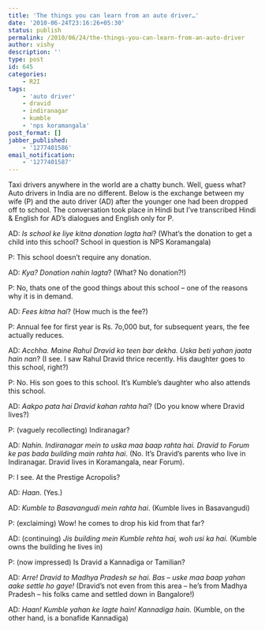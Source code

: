 ```yaml
---
title: 'The things you can learn from an auto driver…'
date: '2010-06-24T23:16:26+05:30'
status: publish
permalink: /2010/06/24/the-things-you-can-learn-from-an-auto-driver
author: vishy
description: ''
type: post
id: 645
categories: 
    - R2I
tags:
    - 'auto driver'
    - dravid
    - indiranagar
    - kumble
    - 'nps koramangala'
post_format: []
jabber_published:
    - '1277401586'
email_notification:
    - '1277401587'
---
```

Taxi drivers anywhere in the world are a chatty bunch. Well, guess what? Auto drivers in India are no different. Below is the exchange between my wife (P) and the auto driver (AD) after the younger one had been dropped off to school. The conversation took place in Hindi but I’ve transcribed Hindi &amp; English for AD’s dialogues and English only for P.

AD: *Is school ke liye kitna donation lagta hai*? (What’s the donation to get a child into this school? School in question is NPS Koramangala)

P: This school doesn’t require any donation.

AD: *Kya? Donation nahin lagta*? (What? No donation?!)

P: No, thats one of the good things about this school – one of the reasons why it is in demand.

AD: *Fees kitna hai*? (How much is the fee?)

P: Annual fee for first year is Rs. 7o,000 but, for subsequent years, the fee actually reduces.

AD: *Acchha. Maine Rahul Dravid ko teen bar dekha. Uska beti yahan jaata hain nan*? (I see. I saw Rahul Dravid thrice recently. His daughter goes to this school, right?)

P: No. His son goes to this school. It’s Kumble’s daughter who also attends this school.

AD: *Aakpo pata hai Dravid kahan rahta hai*? (Do you know where Dravid lives?)

P: (vaguely recollecting) Indiranagar?

AD: *Nahin. Indiranagar mein to uska maa baap rahta hai. Dravid to Forum ke pas bada building main rahta hai*. (No. It’s Dravid’s parents who live in Indiranagar. Dravid lives in Koramangala, near Forum).

P: I see. At the Prestige Acropolis?

AD: *Haan*. (Yes.)

AD: *Kumble to Basavangudi mein rahta hai*. (Kumble lives in Basavangudi)

P: (exclaiming) Wow! he comes to drop his kid from that far?

AD: (continuing) *Jis building mein Kumble rehta hai, woh usi ka hai.* (Kumble owns the building he lives in)

P: (now impressed) Is Dravid a Kannadiga or Tamilian?

AD: *Arre! Dravid to Madhya Pradesh se hai. Bas – uske maa baap yahan aake settle ho gaye!* (Dravid’s not even from this area – he’s from Madhya Pradesh – his folks came and settled down in Bangalore!)

AD: *Haan! Kumble yahan ke lagte hain! Kannadiga hain.* (Kumble, on the other hand, is a bonafide Kannadiga)